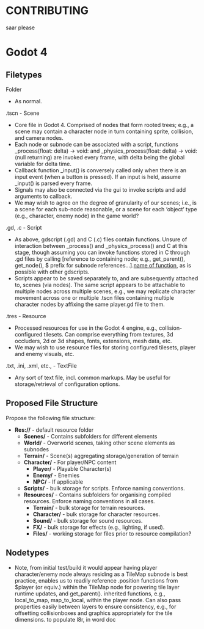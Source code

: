# CONTRIBUTING
saar please




# Godot 4

## Filetypes
Folder
-	As normal.

.tscn - Scene 
-	Core file in Godot 4. Comprised of nodes that form rooted trees; e.g., a scene may contain a character node in turn containing sprite, collision, and camera nodes.
-	Each node or subnode can be associated with a script, functions _process(float: delta) -> void: and _physics_process(float: delta) -> void: (null returning) are invoked every frame, with delta being the global
variable for delta time. 
-	Callback function _input() is conversely called only when there is an input event (when a button is pressed). If an input is held, assume _input() is parsed every frame.
-	Signals may also be connected via the gui to invoke scripts and add arguments to callback.
-	We may wish to agree on the degree of granularity of our scenes; i.e., is a scene for each sub-node reasonable, or a scene for each ‘object’ type (e.g., character, enemy node) in the game world?  

.gd, .c - Script
-	As above, gdscript (.gd) and C (.c) files contain functions. Unsure of interaction between _process() and _physics_process() and C at this stage, though assuming you can invoke functions stored in C through .gd files by calling [reference to containing node; e.g., get_parent(), get_node(), $ prefix for subnode references...].[name of function](args), as is possible with other gdscripts. 
-	Scripts appear to be saved separately to, and are subsequently attached to, scenes (via nodes). The same script appears to be attachable to multiple nodes across multiple scenes, e.g., we may replicate character movement across one or multiple .tscn files containing multiple character nodes by affixing the same player.gd file to them.

.tres - Resource
-	Processed resources for use in the Godot 4 engine, e.g., collision-configured tilesets. Can comprise everything from textures, 3d occluders, 2d or 3d shapes, fonts, extensions, mesh data, etc.
-	We may wish to use resource files for storing configured tilesets, player and enemy visuals, etc. 

.txt, .ini, .xml, etc., - TextFile
-	Any sort of text file, incl. common markups. May be useful for storage/retrieval of configuration options.

## Proposed File Structure
Propose the following file structure: 

* **Res://** - default resource folder
  * **Scenes/** - Contains subfolders for different elements
  * **World/** - Overworld scenes, taking other scene elements as subnodes
  * **Terrain/** - Scene(s) aggregating storage/generation of terrain
  * **Character/** - For player/NPC content
    *  **Player/** - Playable Character(s)
    * **Enemy/** - Enemies
    * **NPC/** - If applicable
  * **Scripts/** - bulk storage for scripts. Enforce naming conventions.
  * **Resources/** - Contains subfolders for organising compiled resources. Enforce naming conventions in all cases.
    * **Terrain/** - bulk storage for terrain resources.
    * **Character/** - bulk storage for character resources.
    * **Sound/** - bulk storage for sound resources.
    * **FX/** - bulk storage for effects (e.g., lighting, if used).
    * **Files/** - working storage for files prior to resource compilation?

## Nodetypes
-  Note, from initial test/build it would appear having player character/enemy node always residing as a TileMap subnode is best practice, enables us to readily reference .position functions from $player (or equiv.) within the TileMap node for powering tile layer runtime updates, and get_parent(). inherited functions, e.g., local_to_map, map_to_local, within the player node. Can also pass properties easily between layers to ensure consistency, e.g., for offsetting collisionboxes and graphics appropriately for the tile dimensions. 
to populate l8r, in word doc
